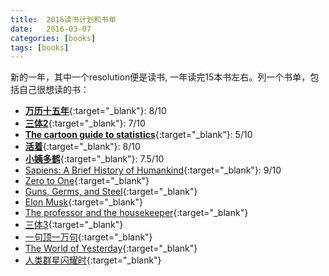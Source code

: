 ```yaml
---
title:  2016读书计划和书单
date:   2016-03-07
categories: [books]
tags: [books]
---
```

新的一年，其中一个resolution便是读书, 一年读完15本书左右。列一个书单，包括自己很想读的书：   
- [**万历十五年**](https://book.douban.com/subject/25893465/){:target="_blank"}: 8/10     
- [**三体2**](https://book.douban.com/subject/26427703/){:target="_blank"}: 7/10  
- [**The cartoon guide to statistics**](https://book.douban.com/subject/2778766/){:target="_blank"}: 5/10      
- [**活着**](https://book.douban.com/subject/1082154/){:target="_blank"}: 8/10    
- [**小姨多鹤**](https://book.douban.com/subject/3012517/){:target="_blank"}: 7.5/10    
- [Sapiens: A Brief History of Humankind](https://book.douban.com/subject/25904521/){:target="_blank"}: 9/10     
- [Zero to One](https://book.douban.com/subject/24753651/){:target="_blank"}  
- [Guns, Germs, and Steel](https://book.douban.com/subject/1813841/){:target="_blank"}  
- [Elon Musk](https://book.douban.com/subject/26372738/){:target="_blank"}  
- [The professor and the housekeeper](https://book.douban.com/subject/3566719/){:target="_blank"}   
- [三体3](https://book.douban.com/subject/26427705/){:target="_blank"}  
- [一句顶一万句](https://book.douban.com/subject/3633461/){:target="_blank"}       
- [The World of Yesterday](https://book.douban.com/subject/20545453/){:target="_blank"}  
- [人类群星闪耀时](https://book.douban.com/subject/6783783/){:target="_blank"}   

